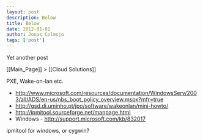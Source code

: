 ```yaml
---
layout: post
description: Below
title: Below
date: 2012-01-01
author: Jonas Colmsjo
tags: ['post']
---
```


Yet another post





[[Main_Page]] > [[Cloud Solutions]]


PXE, Wake-on-lan etc.

* http://www.microsoft.com/resources/documentation/WindowsServ/2003/all/ADS/en-us/nbs_boot_policy_overview.mspx?mfr=true
* http://gsd.di.uminho.pt/jpo/software/wakeonlan/mini-howto/
* http://ipmitool.sourceforge.net/manpage.html
* Windows - http://support.microsoft.com/kb/832017


ipmitool for windows, or cygwin?
